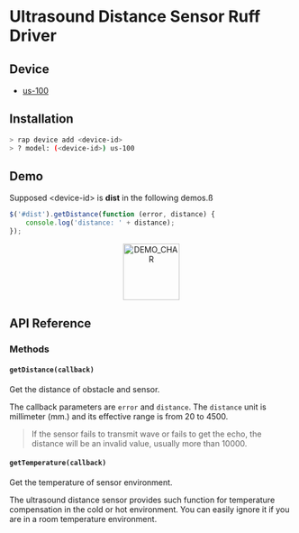 # Ultrasound Distance Sensor Ruff Driver

## Device

- [us-100](https://rap.ruff.io/devices/us-100)

## Installation

```sh
> rap device add <device-id>
> ? model: (<device-id>) us-100
```

## Demo

Supposed \<device-id\> is **dist** in the following demos.ß

```js
$('#dist').getDistance(function (error, distance) {
	console.log('distance: ' + distance);
});
```

<div align="center">
<img src="https://raw.githubusercontent.com/young-mu/ruff-drivers/master/us-100/res/demo.jpg" width = "100" height = "100" alt="DEMO_CHAR" />
</div>

## API Reference

### Methods

#### `getDistance(callback)`

Get the distance of obstacle and sensor. 

The callback parameters are `error` and `distance`. The `distance` unit is millimeter (mm.) and its effective range is from 20 to 4500.

> If the sensor fails to transmit wave or fails to get the echo, the distance will be an invalid value, usually more than 10000. 

#### `getTemperature(callback)`

Get the temperature of sensor environment.

The ultrasound distance sensor provides such function for temperature compensation in the cold or hot environment. You can easily ignore it if you are in a room temperature environment.